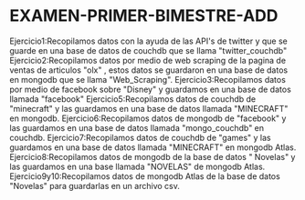 # EXAMEN-PRIMER-BIMESTRE-ADD

Ejercicio1:Recopilamos datos con la ayuda de las API's de twitter y que se guarde en una base de datos  de couchdb que se llama "twitter_couchdb"
Ejercicio2:Recopilamos datos por medio de web scraping de la pagina de ventas de articulos "olx" , estos datos se guardaron en una base de datos en mongodb  que se llama "Web_Scraping".
Ejercicio3:Recopilamos datos por medio de facebook sobre "Disney" y guardamos en una base de datos llamada "facebook"
Ejercicio5:Recopilamos datos de couchdb de "minecraft" y las guardamos en una base de datos llamada "MINECRAFT" en mongodb.
Ejercicio6:Recopilamos datos de mongodb de "facebook" y las guardamos en una base de datos llamada "mongo_couchdb" en couchdb.
Ejercicio7:Recopilamos datos de couchdb de "games" y las guardamos en una base de datos llamada "MINECRAFT" en mongodb Atlas.
Ejercicio8:Recopilamos datos de mongodb de la base de datos " Novelas" y las guardamos en una base llamada "NOVELAS" de mongodb Atlas.
Ejercicio9y10:Recopilamos datos de mongodb Atlas de la base de datos "Novelas" para guardarlas en un archivo csv.
